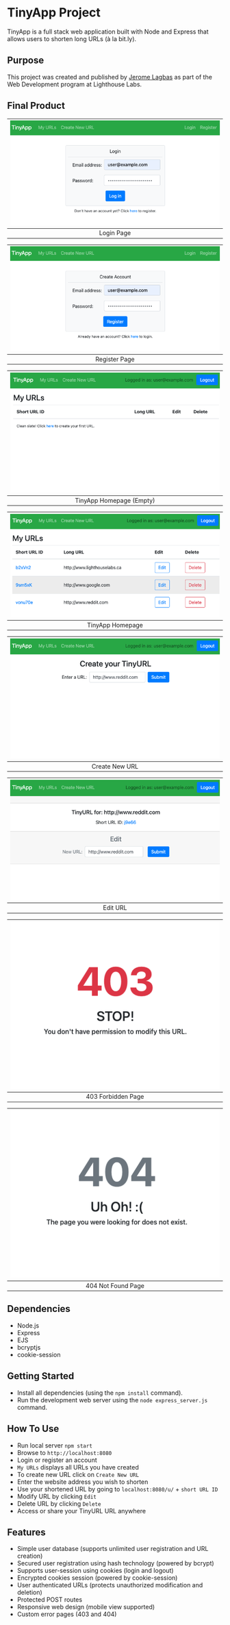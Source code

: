 # TinyApp Project

TinyApp is a full stack web application built with Node and Express that allows users to shorten long URLs (à la bit.ly).

## Purpose

This project was created and published by [Jerome Lagbas](https://github.com/jeromealmir) as part of the Web Development program at Lighthouse Labs.

## Final Product

| ![url-login.png](./docs/url-login.png) | 
|:--:| 
| Login Page |

| ![url-register.png](./docs/url-register.png) | 
|:--:| 
| Register Page |

| ![url-main-empty.png](./docs/url-main-empty.png) | 
|:--:| 
| TinyApp Homepage (Empty) |

| ![url-main.png](./docs/url-main.png) | 
|:--:| 
| TinyApp Homepage |

| ![url-new.png](./docs/url-new.png) | 
|:--:| 
| Create New URL |

| ![url-edit.png](./docs/url-edit.png) | 
|:--:| 
| Edit URL |

| ![url-403.png](./docs/url-403.png) | 
|:--:| 
| 403 Forbidden Page |

| ![url-404.png](./docs/url-404.png) | 
|:--:| 
| 404 Not Found Page |


## Dependencies

- Node.js
- Express
- EJS
- bcryptjs
- cookie-session

## Getting Started

- Install all dependencies (using the `npm install` command).
- Run the development web server using the `node express_server.js` command.

## How To Use

- Run local server `npm start`
- Browse to `http://localhost:8080`
- Login or register an account
- `My URLs` displays all URLs you have created
- To create new URL click on `Create New URL`
- Enter the website address you wish to shorten
- Use your shortened URL by going to `localhost:8080/u/` + `short URL ID`
- Modify URL by clicking `Edit`
- Delete URL by clicking `Delete`
- Access or share your TinyURL URL anywhere

## Features

- Simple user database (supports unlimited user registration and URL creation)
- Secured user registration using hash technology (powered by bcrypt)
- Supports user-session using cookies (login and logout)
- Encrypted cookies session (powered by cookie-session)
- User authenticated URLs (protects unauthorized modification and deletion)
- Protected POST routes
- Responsive web design (mobile view supported)
- Custom error pages (403 and 404)


